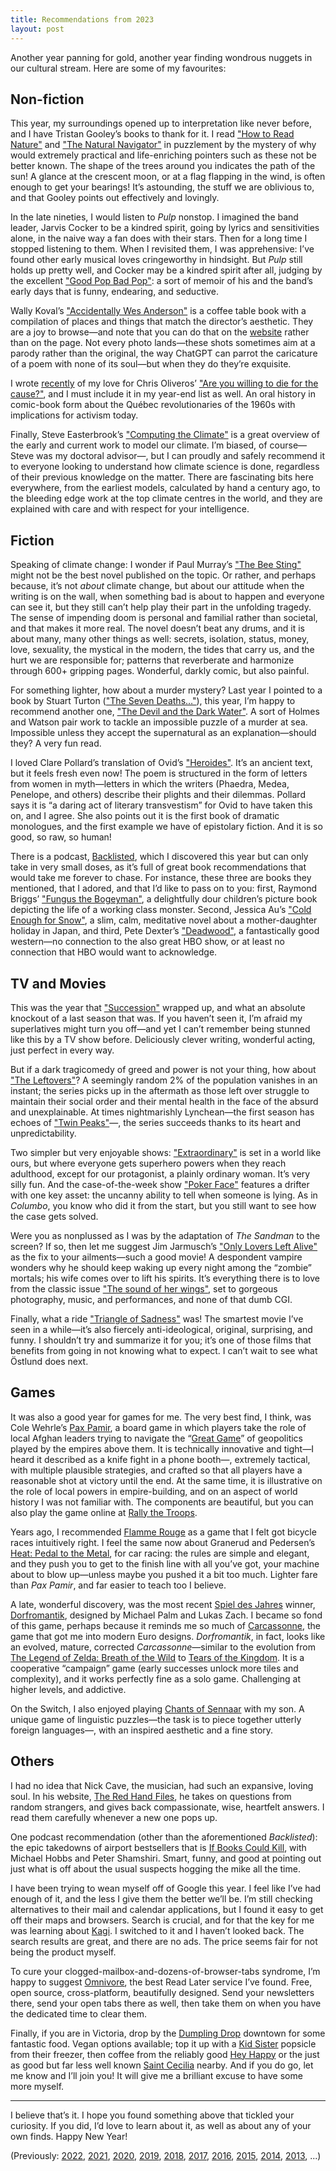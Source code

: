 ```yaml
---
title: Recommendations from 2023
layout: post
---
```


Another year panning for gold, another year finding wondrous nuggets in our cultural stream. Here are some of my favourites:

## Non-fiction

This year, my surroundings opened up to interpretation like never before, and I have Tristan Gooley’s books to thank for it. I read ["How to Read Nature"](https://www.naturalnavigator.com/the-library/how-to-read-nature/) and ["The Natural Navigator"](https://www.naturalnavigator.com/books-and-library/the-natural-navigator/) in puzzlement by the mystery of why would extremely practical and life-enriching pointers such as these not be better known. The shape of the trees around you indicates the path of the sun! A glance at the crescent moon, or at a flag flapping in the wind, is often enough to get your bearings! It’s astounding, the stuff we are oblivious to, and that Gooley points out effectively and lovingly.

In the late nineties, I would listen to *Pulp* nonstop. I imagined the band leader, Jarvis Cocker to be a kindred spirit, going by lyrics and sensitivities alone, in the naive way a fan does with their stars. Then for a long time I stopped listening to them. When I revisited them, I was apprehensive: I’ve found other early musical loves cringeworthy in hindsight. But *Pulp* still holds up pretty well, and Cocker may be a kindred spirit after all, judging by the excellent ["Good Pop Bad Pop"](https://www.goodreads.com/book/show/59578046-good-pop-bad-pop): a sort of memoir of his and the band’s early days that is funny, endearing, and seductive.

Wally Koval’s ["Accidentally Wes Anderson"](https://accidentallywesanderson.com/book/) is a coffee table book with a compilation of places and things that match the director’s aesthetic. They are a joy to browse—and note that you can do that on the [website](https://accidentallywesanderson.com) rather than on the page. Not every photo lands—these shots sometimes aim at a parody rather than the original, the way ChatGPT can parrot the caricature of a poem with none of its soul—but when they do they’re exquisite.

I wrote [recently](https://cuevano.ca/2023/11/11/are-you-willing-to-blow-up-the-cause/) of my love for Chris Oliveros’ ["Are you willing to die for the cause?"](https://drawnandquarterly.com/books/are-you-willing-to-die-for-the-cause/), and I must include it in my year-end list as well. An oral history in comic-book form about the Québec revolutionaries of the 1960s with implications for activism today.

Finally, Steve Easterbrook’s ["Computing the Climate"](https://www.cambridge.org/core/books/computing-the-climate/64DAAC995DC84241F8D8605B3779C68A) is a great overview of the early and current work to model our climate. I’m biased, of course—Steve was my doctoral advisor—, but I can proudly and safely recommend it to everyone looking to understand how climate science is done, regardless of their previous knowledge on the matter. There are fascinating bits here everywhere, from the earliest models, calculated by hand a century ago, to the bleeding edge work at the top climate centres in the world, and they are explained with care and with respect for your intelligence.

## Fiction

Speaking of climate change: I wonder if Paul Murray’s ["The Bee Sting"](https://en.wikipedia.org/wiki/The_Bee_Sting) might not be the best novel published on the topic. Or rather, and perhaps because, it’s not *about* climate change, but about our attitude when the writing is on the wall, when something bad is about to happen and everyone can see it, but they still can’t help play their part in the unfolding tragedy. The sense of impending doom is personal and familial rather than societal, and that makes it more real. The novel doesn’t beat any drums, and it is about many, many other things as well: secrets, isolation, status, money, love, sexuality, the mystical in the modern, the tides that carry us, and the hurt we are responsible for; patterns that reverberate and harmonize through 600+ gripping pages. Wonderful, darkly comic, but also painful.

For something lighter, how about a murder mystery? Last year I pointed to a book by Stuart Turton (["The Seven Deaths…"](https://en.wikipedia.org/wiki/The_Seven_Deaths_of_Evelyn_Hardcastle)), this year, I’m happy to recommend another one, ["The Devil and the Dark Water"](https://en.wikipedia.org/wiki/The_Devil_and_the_Dark_Water). A sort of Holmes and Watson pair work to tackle an impossible puzzle of a murder at sea. Impossible unless they accept the supernatural as an explanation—should they? A very fun read.

I loved Clare Pollard’s translation of Ovid’s ["Heroides"](https://en.wikipedia.org/wiki/Heroides). It’s an ancient text, but it feels fresh even now! The poem is structured in the form of letters from women in myth—letters in which the writers (Phaedra, Medea, Penelope, and others) describe their plights and their dilemmas. Pollard says it is “a daring act of literary transvestism” for Ovid to have taken this on, and I agree. She also points out it is the first book of dramatic monologues, and the first example we have of epistolary fiction. And it is so good, so raw, so human!

There is a podcast, [Backlisted](https://www.backlisted.fm), which I discovered this year but can only take in very small doses, as it’s full of great book recommendations that would take me forever to chase. For instance, these three are books they mentioned, that I adored, and that I’d like to pass on to you: first, Raymond Briggs’ ["Fungus the Bogeyman"](https://en.wikipedia.org/wiki/Fungus_the_Bogeyman), a delightfully dour children’s picture book depicting the life of a working class monster. Second, Jessica Au’s ["Cold Enough for Snow"](https://www.goodreads.com/en/book/show/58730649), a slim, calm, meditative novel about a mother-daughter holiday in Japan, and third, Pete Dexter’s ["Deadwood"](https://www.goodreads.com/book/show/52423.Deadwood), a fantastically good western—no connection to the also great HBO show, or at least no connection that HBO would want to acknowledge.

## TV and Movies

This was the year that ["Succession"](https://en.wikipedia.org/wiki/Succession_(TV_series)) wrapped up, and what an absolute knockout of a last season that was. If you haven’t seen it, I’m afraid my superlatives might turn you off—and yet I can’t remember being stunned like this by a TV show before. Deliciously clever writing, wonderful acting, just perfect in every way.

But if a dark tragicomedy of greed and power is not your thing, how about ["The Leftovers"](https://en.wikipedia.org/wiki/The_Leftovers_(TV_series))? A seemingly random 2% of the population vanishes in an instant; the series picks up in the aftermath as those left over struggle to maintain their social order and their mental health in the face of the absurd and unexplainable. At times nightmarishly Lynchean—the first season has echoes of ["Twin Peaks"](https://en.wikipedia.org/wiki/Twin_Peaks)—, the series succeeds thanks to its heart and unpredictability.

Two simpler but very enjoyable shows: ["Extraordinary"](https://en.wikipedia.org/wiki/Extraordinary_(TV_series)) is set in a world like ours, but where everyone gets superhero powers when they reach adulthood, except for our protagonist, a plainly ordinary woman. It’s very silly fun. And the case-of-the-week show ["Poker Face"](https://en.wikipedia.org/wiki/Poker_Face_(TV_series)) features a drifter with one key asset: the uncanny ability to tell when someone is lying. As in *Columbo*, you know who did it from the start, but you still want to see how the case gets solved.

Were you as nonplussed as I was by the adaptation of *The Sandman* to the screen? If so, then let me suggest Jim Jarmusch’s ["Only Lovers Left Alive"](https://en.wikipedia.org/wiki/Only_Lovers_Left_Alive) as the fix to your ailments—such a good movie! A despondent vampire wonders why he should keep waking up every night among the “zombie” mortals; his wife comes over to lift his spirits. It’s everything there is to love from the classic issue ["The sound of her wings"](https://sandman.fandom.com/wiki/Sandman_08), set to gorgeous photography, music, and performances, and none of that dumb CGI.

Finally, what a ride ["Triangle of Sadness"](https://en.wikipedia.org/wiki/Triangle_of_Sadness) was! The smartest movie I’ve seen in a while—it’s also fiercely anti-ideological, original, surprising, and funny. I shouldn’t try and summarize it for you; it’s one of those films that benefits from going in not knowing what to expect. I can’t wait to see what Östlund does next.

## Games

It was also a good year for games for me. The very best find, I think, was Cole Wehrle’s [Pax Pamir](https://boardgamegeek.com/boardgame/256960/pax-pamir-second-edition), a board game in which players take the role of local Afghan leaders trying to navigate the “[Great Game](https://en.wikipedia.org/wiki/Great_Game)” of geopolitics played by the empires above them. It is technically innovative and tight—I heard it described as a knife fight in a phone booth—, extremely tactical, with multiple plausible strategies, and crafted so that all players have a reasonable shot at victory until the end. At the same time, it is illustrative on the role of local powers in empire-building, and on an aspect of world history I was not familiar with. The components are beautiful, but you can also play the game online at [Rally the Troops](https://www.rally-the-troops.com).

Years ago, I recommended [Flamme Rouge](https://boardgamegeek.com/boardgame/199478/flamme-rouge) as a game that I felt got bicycle races intuitively right. I feel the same now about Granerud and Pedersen’s [Heat: Pedal to the Metal](https://boardgamegeek.com/boardgame/366013/heat-pedal-metal), for car racing: the rules are simple and elegant, and they push you to get to the finish line with all you’ve got, your machine about to blow up—unless maybe you pushed it a bit too much. Lighter fare than *Pax Pamir*, and far easier to teach too I believe.

A late, wonderful discovery, was the most recent [Spiel des Jahres](https://boardgamegeek.com/wiki/page/Spiel_des_Jahres) winner, [Dorfromantik](https://boardgamegeek.com/boardgame/370591/dorfromantik-board-game), designed by Michael Palm and Lukas Zach. I became so fond of this game, perhaps because it reminds me so much of [Carcassonne](https://boardgamegeek.com/boardgame/822/carcassonne), the game that got me into modern Euro designs. *Dorfromantik*, in fact, looks like an evolved, mature, corrected *Carcassonne*—similar to the evolution from [The Legend of Zelda: Breath of the Wild](https://en.wikipedia.org/wiki/The_Legend_of_Zelda:_Breath_of_the_Wild) to [Tears of the Kingdom](https://en.wikipedia.org/wiki/The_Legend_of_Zelda:_Tears_of_the_Kingdom). It is a cooperative “campaign” game (early successes unlock more tiles and complexity), and it works perfectly fine as a solo game. Challenging at higher levels, and addictive.

On the Switch, I also enjoyed playing [Chants of Sennaar](https://en.wikipedia.org/wiki/Chants_of_Sennaar) with my son. A unique game of linguistic puzzles—the task is to piece together utterly foreign languages—, with an inspired aesthetic and a fine story.

## Others

I had no idea that Nick Cave, the musician, had such an expansive, loving soul. In his website, [The Red Hand Files](https://www.theredhandfiles.com), he takes on questions from random strangers, and gives back compassionate, wise, heartfelt answers. I read them carefully whenever a new one pops up.

One podcast recommendation (other than the aforementioned *Backlisted*): the epic takedowns of airport bestsellers that is [If Books Could Kill](https://www.ifbookspod.com), with Michael Hobbs and Peter Shamshiri. Smart, funny, and good at pointing out just what is off about the usual suspects hogging the mike all the time.

I have been trying to wean myself off of Google this year. I feel like I’ve had enough of it, and the less I give them the better we’ll be. I’m still checking alternatives to their mail and calendar applications, but I found it easy to get off their maps and browsers. Search is crucial, and for that the key for me was learning about [Kagi](https://kagi.com). I switched to it and I haven’t looked back. The search results are great, and there are no ads. The price seems fair for not being the product myself.

To cure your clogged-mailbox-and-dozens-of-browser-tabs syndrome, I’m happy to suggest [Omnivore](https://omnivore.app/), the best Read Later service I’ve found. Free, open source, cross-platform, beautifully designed. Send your newsletters there, send your open tabs there as well, then take them on when you have the dedicated time to clear them.

Finally, if you are in Victoria, drop by the [Dumpling Drop](https://www.dumplingdrop.ca) downtown for some fantastic food. Vegan options available; top it up with a [Kid Sister](https://www.kidsistericecream.com) popsicle from their freezer, then coffee from the reliably good [Hey Happy](https://heyhappycoffee.com) or the just as good but far less well known [Saint Cecilia](https://www.saint-cecilia.ca) nearby. And if you do go, let me know and I’ll join you! It will give me a brilliant excuse to have some more myself.

<hr></hr>

I believe that’s it. I hope you found something above that tickled your curiosity. If you did, I’d love to learn about it, as well as about any of your own finds. Happy New Year!

(Previously:
[2022](https://cuevano.ca/2022/12/31/recommendations-from-2022/),
[2021](https://cuevano.ca/2021/12/29/recommendations-from-2021/),
[2020](https://cuevano.ca/2020/12/31/recommendations-from-2020/),
[2019](https://cuevano.ca/2019/12/31/recommendations-from-2019/),
[2018](https://cuevano.ca/2018/12/31/recommendations-from-2018/),
[2017](https://cuevano.ca/2017/12/31/recommendations-from-2017/),
[2016](https://cuevano.ca/2016/12/recommendations-from-2016/),
[2015](https://cuevano.ca/2015/12/recommendations-from-2015/),
[2014](https://cuevano.ca/2014/12/recommendations-from-2014/),
[2013](https://cuevano.ca/2013/12/recommendations-from-2013/),
...)

